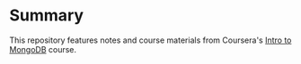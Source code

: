 # Summary
This repository features notes and course materials from Coursera's [Intro to MongoDB](https://www.coursera.org/learn/introduction-mongodb) course.
